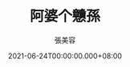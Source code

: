 ---
issue: 434
title: 阿婆个戇孫
author: 張美容
language: 海陸
date: 2021-06-24T00:00:00.000+08:00
topic: 抒懷
difficulty: 2
wikidata: Q131449239
wikidata_link: https://www.wikidata.org/wiki/Q131449239
---